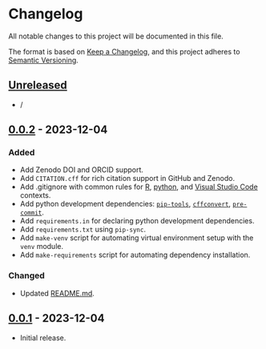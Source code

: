 # Changelog

All notable changes to this project will be documented in this file.

The format is based on [Keep a Changelog],
and this project adheres to [Semantic Versioning].

## [Unreleased]

- /

## [0.0.2] - 2023-12-04

### Added

- Add Zenodo DOI and ORCID support.
- Add `CITATION.cff` for rich citation support in GitHub and Zenodo.
- Add .gitignore with common rules for [R], [python], and [Visual Studio Code] contexts.
- Add python development dependencies: [`pip-tools`], [`cffconvert`], [`pre-commit`].
- Add `requirements.in` for declaring python development dependencies.
- Add `requirements.txt` using `pip-sync`.
- Add `make-venv` script for automating virtual environment setup with the `venv` module.
- Add `make-requirements` script for automating dependency installation.

### Changed

- Updated [README.md].

<!-- ### Deprecated -->

<!-- ### Removed -->

<!-- ### Fixed -->

<!-- ### Security -->

## [0.0.1] - 2023-12-04

- Initial release.

<!-- Internal Links -->
[README.md]: ./README.md

<!-- External Links -->
[keep a changelog]: https://keepachangelog.com/en/1.0.0/
[semantic versioning]: https://semver.org/spec/v2.0.0.html
[R]: https://cran.r-project.org/
[Python]: https://www.python.org/
[Visual Studio Code]: https://code.visualstudio.com/

<!-- Packages -->
[`pip-tools`]: https://pypi.org/project/pip-tools/
[`cffconvert`]: https://pypi.org/project/cffconvert/
[`pre-commit`]: https://pypi.org/project/pre-commit/

<!-- Versions -->
[unreleased]: https://github.com/rimij405/r-capstone-code/compare/v0.0.2...HEAD
[0.0.2]: https://github.com/rimij405/r-capstone-code/compare/v0.0.1...v0.0.2
[0.0.1]: https://github.com/rimij405/r-capstone-code/releases/tag/v0.0.1
